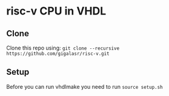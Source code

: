 # risc-v CPU in VHDL

## Clone
Clone this repo using: ``git clone --recursive https://github.com/gigalasr/risc-v.git``

## Setup
Before you can run vhdlmake you need to run ``source setup.sh`` 